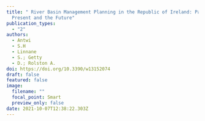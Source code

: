 ```yaml
---
title: " River Basin Management Planning in the Republic of Ireland: Past,
  Present and the Future"
publication_types:
  - "2"
authors:
  - Antwi
  - S.H
  - Linnane
  - S.; Getty
  - D.; Rolston A.
doi: https://doi.org/10.3390/w13152074
draft: false
featured: false
image:
  filename: ""
  focal_point: Smart
  preview_only: false
date: 2021-10-07T12:38:22.303Z
---
```

